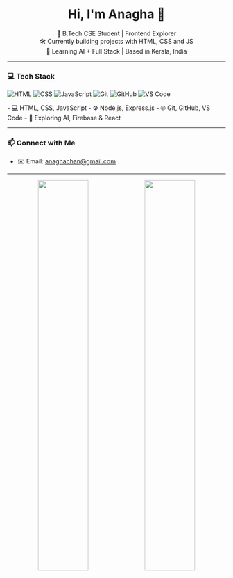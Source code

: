 <h1 align="center">Hi, I'm Anagha 👋</h1>

<p align="center">
  🚀 B.Tech CSE Student | Frontend Explorer <br>
  🛠 Currently building projects with HTML, CSS and JS <br>
  🌱 Learning AI + Full Stack | Based in Kerala, India
</p>

---


### 💻 Tech Stack

<p align="left">
  <img src="https://img.shields.io/badge/HTML5-E34F26?style=for-the-badge&logo=html5&logoColor=white" alt="HTML" />
  <img src="https://img.shields.io/badge/CSS3-1572B6?style=for-the-badge&logo=css3&logoColor=white" alt="CSS" />
  <img src="https://img.shields.io/badge/JavaScript-F7DF1E?style=for-the-badge&logo=javascript&logoColor=black" alt="JavaScript" />
  <img src="https://img.shields.io/badge/Git-F05032?style=for-the-badge&logo=git&logoColor=white" alt="Git" />
  <img src="https://img.shields.io/badge/GitHub-181717?style=for-the-badge&logo=github&logoColor=white" alt="GitHub" />
  <img src="https://img.shields.io/badge/VS%20Code-007ACC?style=for-the-badge&logo=visual-studio-code&logoColor=white" alt="VS Code" />
</p>
- 💻 HTML, CSS, JavaScript
- ⚙️ Node.js, Express.js
- 🌐 Git, GitHub, VS Code
- 🧠 Exploring AI, Firebase & React

---

### 📫 Connect with Me
- ✉️ Email: anaghachan@gmail.com

---

<p align="center">
  <img src="https://github-readme-stats.vercel.app/api?username=anaghaah&show_icons=true&theme=radical" width="48%"/>
  <img src="https://github-readme-streak-stats.herokuapp.com/?user=anaghaah&theme=radical" width="48%"/>
</p>
